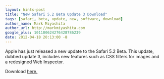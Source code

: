 ```yaml
---
layout: hints-post
title: "New Safari 5.2 Beta Update 3 Download"
tags: [safari, beta, update, new, software, download]
author_name: Mark Miyashita
author_url: http://markmiyashita.com
google_plus: 101180624276428786239
date: 2012-04-18 20:13:00 -8
---
```


Apple has just released a new update to the Safari 5.2 Beta. This update, dubbed update 3, includes new features such as CSS filters for images and a redesigned Web Inspector.

Download <a href="http://imzdl.com/download/513/file/safari5_2lionupdate3%20-%20iMZDL.com.dmg">here.</a>